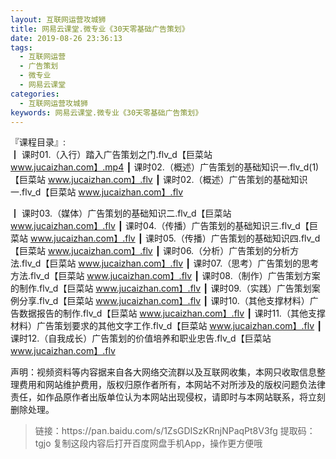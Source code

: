 ```yaml
---
layout: 互联网运营攻城狮
title: 网易云课堂.微专业《30天零基础广告策划》
date: 2019-08-26 23:36:13
tags:
  - 互联网运营
  - 广告策划
  - 微专业
  - 网易云课堂
categories:
  - 互联网运营攻城狮
keywords: 网易云课堂.微专业《30天零基础广告策划》
---
```

『课程目录』:  
┃  课时01.（入行）踏入广告策划之门.flv_d【巨菜站 www.jucaizhan.com】.mp4
┃  课时02.（概述）广告策划的基础知识一.flv_d(1)【巨菜站 www.jucaizhan.com】.flv
┃  课时02.（概述）广告策划的基础知识一.flv_d【巨菜站 www.jucaizhan.com】.flv
<!-- more --> 
┃  课时03.（媒体）广告策划的基础知识二.flv_d【巨菜站 www.jucaizhan.com】.flv
┃  课时04.（传播）广告策划的基础知识三.flv_d【巨菜站 www.jucaizhan.com】.flv
┃  课时05.（传播）广告策划的基础知识四.flv_d【巨菜站 www.jucaizhan.com】.flv
┃  课时06.（分析）广告策划的分析方法.flv_d【巨菜站 www.jucaizhan.com】.flv
┃  课时07.（思考）广告策划的思考方法.flv_d【巨菜站 www.jucaizhan.com】.flv
┃  课时08.（制作）广告策划方案的制作.flv_d【巨菜站 www.jucaizhan.com】.flv
┃  课时09.（实践）广告策划案例分享.flv_d【巨菜站 www.jucaizhan.com】.flv
┃  课时10.（其他支撑材料）广告数据报告的制作.flv_d【巨菜站 www.jucaizhan.com】.flv
┃  课时11.（其他支撑材料）广告策划要求的其他文字工作.flv_d【巨菜站 www.jucaizhan.com】.flv
┃  课时12.（自我成长）广告策划的价值培养和职业忠告.flv_d【巨菜站 www.jucaizhan.com】.flv

<div class="post-copyright">
    <div class="post-copyright__author">
      <span class="post-copyright-meta">声明：视频资料等内容据来自各大网络交流群以及互联网收集，本网只收取信息整理费用和网站维护费用，版权归原作者所有，本网站不对所涉及的版权问题负法律责任，如作品原作者出版单位认为本网站出现侵权，请即时与本网站联系，将立刻删除处理。 </span>
    </div>
</div>

<blockquote class="blockquote-center">
链接：https://pan.baidu.com/s/1ZsGDISzKRnjNPaqPt8V3fg 
提取码：tgjo 
复制这段内容后打开百度网盘手机App，操作更方便哦
</blockquote>

